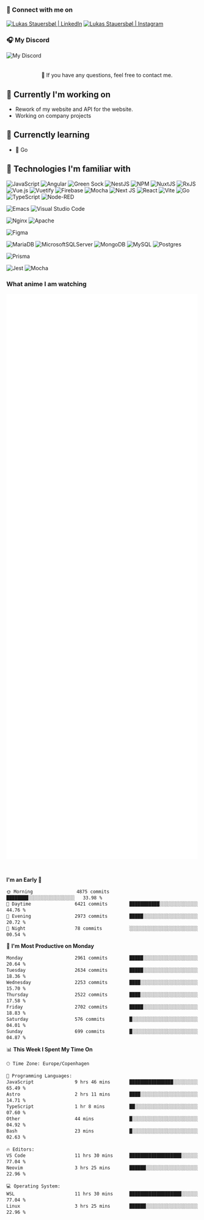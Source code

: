 ### 🔗 Connect with me on
<a href="https://www.instagram.com/lukas_stauersbol" target="_blank"><img align="center" src="https://raw.githubusercontent.com/stauersbol/stauersbol/main/images/instagram.svg" alt="Lukas Stauersbøl | LinkedIn" width="30px"/></a>
<a href="https://www.linkedin.com/in/lukas-stauersbol/" target="_blank"><img align="center" src="https://raw.githubusercontent.com/stauersbol/stauersbol/main/images/linkedin.svg" alt="Lukas Stauersbøl | Instagram" width="30px"/></a>

<p align="center">
 <h3>🎧 My Discord</h3>
 <img align="left" height="55px" src="https://discord.c99.nl/widget/theme-2/147806323323568128.png" alt="My Discord" />
</p>

<br/>
<br/>
<br/>
💬 If you have any questions, feel free to contact me.

## 🔭 Currently I'm working on
- Rework of my website and API for the website.
- Working on company projects
 
## 🌱 Currenctly learning
- 💙 Go

## 💼 Technologies I'm familiar with
![JavaScript](https://img.shields.io/badge/javascript-%23323330.svg?style=for-the-badge&logo=javascript&logoColor=%23F7DF1E)
![Angular](https://img.shields.io/badge/angular-%23DD0031.svg?style=for-the-badge&logo=angular&logoColor=white)
![Green Sock](https://img.shields.io/badge/green%20sock-88CE02?style=for-the-badge&logo=greensock&logoColor=white)
![NestJS](https://img.shields.io/badge/nestjs-%23E0234E.svg?style=for-the-badge&logo=nestjs&logoColor=white)
![NPM](https://img.shields.io/badge/NPM-%23000000.svg?style=for-the-badge&logo=npm&logoColor=white)
![NuxtJS](https://img.shields.io/badge/Nuxt-black?style=for-the-badge&logo=nuxt.js&logoColor=white)
![RxJS](https://img.shields.io/badge/rxjs-%23B7178C.svg?style=for-the-badge&logo=reactivex&logoColor=white)
![Vue.js](https://img.shields.io/badge/vuejs-%2335495e.svg?style=for-the-badge&logo=vuedotjs&logoColor=%234FC08D)
![Vuetify](https://img.shields.io/badge/Vuetify-1867C0?style=for-the-badge&logo=vuetify&logoColor=AEDDFF)
![Firebase](https://img.shields.io/badge/firebase-ffca28?style=for-the-badge&logo=firebase&logoColor=black)
![Mocha](https://img.shields.io/badge/Mocha-8D6748?style=for-the-badge&logo=Mocha&logoColor=white)
![Next JS](https://img.shields.io/badge/next.js-000000?style=for-the-badge&logo=nextdotjs&logoColor=white)
![React](https://img.shields.io/badge/React-20232A?style=for-the-badge&logo=react&logoColor=61DAFB)
![Vite]( 	https://img.shields.io/badge/Vite-B73BFE?style=for-the-badge&logo=vite&logoColor=FFD62E)
![Go](https://img.shields.io/static/v1?style=for-the-badge&message=Go&color=00ADD8&logo=Go&logoColor=FFFFFF&label=)
![TypeScript](https://img.shields.io/static/v1?style=for-the-badge&message=TypeScript&color=3178C6&logo=TypeScript&logoColor=FFFFFF&label=)
![Node-RED](https://img.shields.io/badge/NodeRED-8F0000.svg?style=for-the-badge&logo=Node-RED&logoColor=white)

![Emacs](https://img.shields.io/badge/Emacs-%237F5AB6.svg?&style=for-the-badge&logo=gnu-emacs&logoColor=white)
![Visual Studio Code](https://img.shields.io/badge/Visual%20Studio%20Code-0078d7.svg?style=for-the-badge&logo=visual-studio-code&logoColor=white)

![Nginx](https://img.shields.io/badge/nginx-%23009639.svg?style=for-the-badge&logo=nginx&logoColor=white)
![Apache](https://img.shields.io/badge/apache-%23D42029.svg?style=for-the-badge&logo=apache&logoColor=white)

![Figma](https://img.shields.io/badge/Figma-F24E1E?style=for-the-badge&logo=figma&logoColor=white)

![MariaDB](https://img.shields.io/badge/MariaDB-003545?style=for-the-badge&logo=mariadb&logoColor=white)
![MicrosoftSQLServer](https://img.shields.io/badge/Microsoft%20SQL%20Sever-CC2927?style=for-the-badge&logo=microsoft%20sql%20server&logoColor=white)
![MongoDB](https://img.shields.io/badge/MongoDB-%234ea94b.svg?style=for-the-badge&logo=mongodb&logoColor=white)
![MySQL](https://img.shields.io/badge/mysql-%2300f.svg?style=for-the-badge&logo=mysql&logoColor=white)
![Postgres](https://img.shields.io/badge/postgres-%23316192.svg?style=for-the-badge&logo=postgresql&logoColor=white)

![Prisma](https://img.shields.io/badge/Prisma-3982CE?style=for-the-badge&logo=Prisma&logoColor=white)

![Jest](https://img.shields.io/badge/-jest-%23C21325?style=for-the-badge&logo=jest&logoColor=white)
![Mocha](https://img.shields.io/badge/Mocha-8D6748.svg?style=for-the-badge&logo=Mocha&logoColor=white)

### What anime I am watching
<a href="https://anilist.co/user/slashiy/" align="center"><img align="center" width="500px" src="metrics.plugin.personal.anilist.svg" /></a>

<br/>

<!--START_SECTION:waka-->
**I'm an Early 🐤** 

```text
🌞 Morning                4875 commits        ████████░░░░░░░░░░░░░░░░░   33.98 % 
🌆 Daytime                6421 commits        ███████████░░░░░░░░░░░░░░   44.76 % 
🌃 Evening                2973 commits        █████░░░░░░░░░░░░░░░░░░░░   20.72 % 
🌙 Night                  78 commits          ░░░░░░░░░░░░░░░░░░░░░░░░░   00.54 % 
```
📅 **I'm Most Productive on Monday** 

```text
Monday                   2961 commits        █████░░░░░░░░░░░░░░░░░░░░   20.64 % 
Tuesday                  2634 commits        █████░░░░░░░░░░░░░░░░░░░░   18.36 % 
Wednesday                2253 commits        ████░░░░░░░░░░░░░░░░░░░░░   15.70 % 
Thursday                 2522 commits        ████░░░░░░░░░░░░░░░░░░░░░   17.58 % 
Friday                   2702 commits        █████░░░░░░░░░░░░░░░░░░░░   18.83 % 
Saturday                 576 commits         █░░░░░░░░░░░░░░░░░░░░░░░░   04.01 % 
Sunday                   699 commits         █░░░░░░░░░░░░░░░░░░░░░░░░   04.87 % 
```


📊 **This Week I Spent My Time On** 

```text
🕑︎ Time Zone: Europe/Copenhagen

💬 Programming Languages: 
JavaScript               9 hrs 46 mins       ████████████████░░░░░░░░░   65.49 % 
Astro                    2 hrs 11 mins       ████░░░░░░░░░░░░░░░░░░░░░   14.71 % 
TypeScript               1 hr 8 mins         ██░░░░░░░░░░░░░░░░░░░░░░░   07.60 % 
Other                    44 mins             █░░░░░░░░░░░░░░░░░░░░░░░░   04.92 % 
Bash                     23 mins             █░░░░░░░░░░░░░░░░░░░░░░░░   02.63 % 

🔥 Editors: 
VS Code                  11 hrs 30 mins      ███████████████████░░░░░░   77.04 % 
Neovim                   3 hrs 25 mins       ██████░░░░░░░░░░░░░░░░░░░   22.96 % 

💻 Operating System: 
WSL                      11 hrs 30 mins      ███████████████████░░░░░░   77.04 % 
Linux                    3 hrs 25 mins       ██████░░░░░░░░░░░░░░░░░░░   22.96 % 
```


<!--END_SECTION:waka-->
